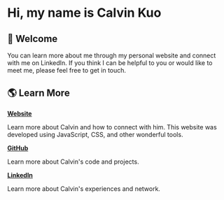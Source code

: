 # Hi, my name is Calvin Kuo

## 🏡 Welcome

You can learn more about me through my personal website and connect with me on LinkedIn. 
If you think I can be helpful to you or would like to meet me, please feel free to get in touch.

## 🌎 Learn More

[**Website**](https://calvin-kuo.github.io/calvinkuo/)

Learn more about Calvin and how to connect with him. This website was developed using JavaScript, CSS, and other wonderful tools.

[**GitHub**](https://github.com/calvin-kuo)

Learn more about Calvin's code and projects.

[**LinkedIn**](https://www.linkedin.com/in/calvin-y-kuo/)

Learn more about Calvin's experiences and network.
